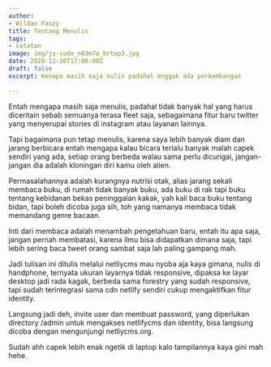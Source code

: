 ```yaml
---
author:
- Wildan Fauzy
title: Tentang Menulis
tags:
- catatan
image: img/js-code_n83m7a_brtop3.jpg
date: 2020-11-26T17:00:00Z
draft: false
excerpt: Kenapa masih saja nulis padahal enggak ada perkembangan

---
```

Entah mengapa masih saja menulis, padahal tidak banyak hal yang harus diceritain sebab semuanya terasa fleet saja, sebagaimana fitur baru twitter yang menyerupai stories di instagram atau layanan lainnya.

Tapi bagaimana pun tetap menulis, karena saya lebih banyak diam dan jarang berbicara entah mengapa kalau bicara terlalu banyak malah capek sendiri yang ada, setiap orang berbeda walau sama perlu dicurigai, jangan-jangan dia adalah kloningan diri kamu oleh alien.

Permasalahannya adalah kurangnya nutrisi otak, alias jarang sekali membaca buku, di rumah tidak banyak buku, ada buku di rak tapi buku tentang kebidanan bekas peninggalan kakak, yah kali baca buku tentang bidan, tapi boleh dicoba juga sih, toh yang namanya membaca tidak memandang genre bacaan.

Inti dari membaca adalah menambah pengetahuan baru, entah itu apa saja, jangan pernah membatasi, karena ilmu bisa didapatkan dimana saja, tapi lebih sering baca tweet orang sambat saja lah paling gampang mah.

Jadi tulisan ini ditulis melalui netliycms mau nyoba aja kaya gimana, nulis di handphone, ternyata ukuran layarnya tidak responsive, dipaksa ke layar desktop jadi rada kagak, berbeda sama forestry yang sudah responsive, tapi sudah terintegrasi sama cdn netlify sendiri cukup mengaktifkan fitur identity.

Langsung jadi deh, invite user dan membuat password, yang diperlukan directory /admin untuk mengakses netlifycms dan identity, bisa langsung dicoba dengan mengunjungi netliycms.org.

Sudah ahh capek lebih enak ngetik di laptop kalo tampilannya kaya gini mah hehe.